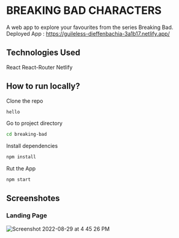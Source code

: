 # BREAKING BAD CHARACTERS
A web app to explore your favourites from the series Breaking Bad.
Deployed App : https://guileless-dieffenbachia-3a1b17.netlify.app/

## Technologies Used
React
React-Router
Netlify

## How to run locally?
Clone the repo
```bash
hello
```
Go to project directory
```bash
cd breaking-bad
```
Install dependencies
```bash
npm install
```
Rut the App
```bash
npm start
```

## Screenshotes
### Landing Page
![Screenshot 2022-08-29 at 4 45 26 PM](https://user-images.githubusercontent.com/97078688/187189190-7574206c-beb0-4a66-a900-48399d1ab5c1.png)

